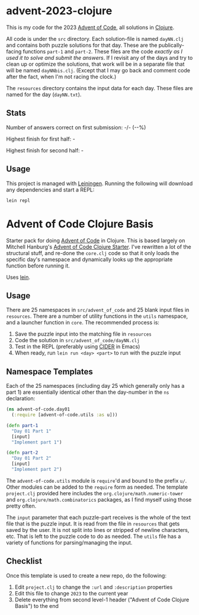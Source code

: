 # advent-2023-clojure

This is my code for the 2023 [Advent of Code](https://adventofcode.com/2023),
all solutions in [Clojure](https://clojure.org/).

All code is under the `src` directory. Each solution-file is named `dayNN.clj`
and contains both puzzle solutions for that day. These are the
publically-facing functions `part-1` and `part-2`. These files are the code
*exactly as I used it to solve and submit the answers*. If I revisit any of the
days and try to clean up or optimize the solutions, that work will be in a
separate file that will be named `dayNNbis.clj`. (Except that I may go back and
comment code after the fact, when I'm not racing the clock.)

The `resources` directory contains the input data for each day. These files are
named for the day (`dayNN.txt`).

## Stats

Number of answers correct on first submission: -/- (--%)

Highest finish for first half: -

Highest finish for second half: -

## Usage

This project is managed with [Leiningen](https://leiningen.org/). Running the
following will download any dependencies and start a REPL:

```
lein repl
```

# Advent of Code Clojure Basis

Starter pack for doing [Advent of Code](https://www.adventofcode.com) in
Clojure. This is based largely on Mitchell Hanburg's [Advent of Code
Clojure Starter](https://github.com/mhanberg/advent-of-code-clojure-starter).
I've rewritten a lot of the structural stuff, and re-done the `core.clj` code
so that it only loads the specific day's namespace and dynamically looks up the
appropriate function before running it.

Uses [lein](https://github.com/technomancy/leiningen).

## Usage

There are 25 namespaces in `src/advent_of_code` and 25 blank input files in
`resources`. There are a number of utility functions in the `utils` namespace,
and a launcher function in `core`. The recommended process is:

1. Save the puzzle input into the matching file in `resources`
1. Code the solution in `src/advent_of_code/dayNN.clj`
1. Test in the REPL (preferably using [CIDER](https://cider.mx/) in Emacs)
1. When ready, run `lein run <day> <part>` to run with the puzzle input

## Namespace Templates

Each of the 25 namespaces (including day 25 which generally only has a part 1)
are essentially identical other than the day-number in the `ns` declaration:

```clojure
(ns advent-of-code.day01
  (:require [advent-of-code.utils :as u]))

(defn part-1
  "Day 01 Part 1"
  [input]
  "Implement part 1")

(defn part-2
  "Day 01 Part 2"
  [input]
  "Implement part 2")
```

The `advent-of-code.utils` module is `require`'d and bound to the prefix `u/`.
Other modules can be added to the `require` form as needed. The template
`project.clj` provided here includes the `org.clojure/math.numeric-tower` and
`org.clojure/math.combinatorics` packages, as I find myself using those pretty
often.

The `input` parameter that each puzzle-part receives is the whole of the text
file that is the puzzle input. It is read from the file in `resources` that
gets saved by the user. It is not split into lines or stripped of newline
characters, etc. That is left to the puzzle code to do as needed. The `utils`
file has a variety of functions for parsing/managing the input.

## Checklist

Once this template is used to create a new repo, do the following:

1. Edit `project.clj` to change the `:url` and `:description` properties
2. Edit this file to change `2023` to the current year
3. Delete everything from second level-1 header ("Advent of Code Clojure Basis")
   to the end

